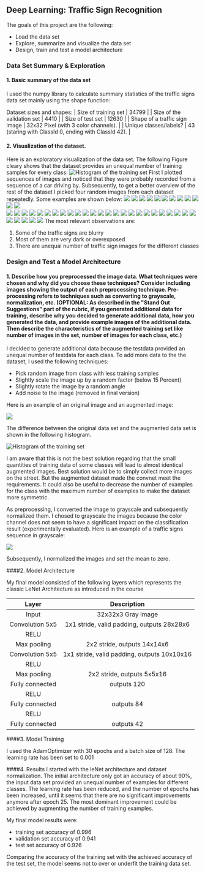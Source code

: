 ## Deep Learning: Traffic Sign Recognition

The goals of this project are the following:
* Load the data set
* Explore, summarize and visualize the data set
* Design, train and test a model architecture

### Data Set Summary & Exploration

#### 1. Basic summary of the data set

I used the numpy library to calculate summary statistics of the traffic
signs data set mainly using the shape function:

Dataset sizes and shapes:
| Size of training set | 34799 |
| Size of the validation set | 4410 |
| Size of test set | 12630 |
| Shape of a traffic sign image | 32x32 Pixel (with 3 color channels). |
| Unique classes/labels? | 43 (staring with ClassId 0, ending with ClassId 42). |

#### 2. Visualization of the dataset.

Here is an exploratory visualization of the data set. The following Figure cleary shows that the dataset provides an unequal number of training samples for every class:
![Histogram of the training set](images/histogram  "Histogram of the training set")
First I plotted sequences of images and noticed that they were probably recorded from a sequence of a car driving by. Subsequently, to get a better overview of the rest of the dataset I picked four random images from each dataset repeatedly. Some examples are shown below:
![](images/1.png) 
![](images/2.png) 
![](images/3.png) 
![](images/4.png)
![](images/5.png)
![](images/6.png)
![](images/7.png)
![](images/8.png)
![](images/9.png)
![](images/10.png)
![](images/11.png)
![](images/12.png)          
![](images/13.png)
![](images/14.png)
![](images/15.png)
![](images/16.png)
![](images/17.png)
![](images/18.png)
![](images/19.png)
![](images/20.png)
![](images/21.png)
![](images/22.png)
![](images/23.png)
![](images/24.png)
![](images/25.png)
![](images/26.png)
![](images/27.png)
![](images/28.png)
![](images/29.png)
![](images/30.png)
![](images/31.png)
![](images/32.png)
![](images/33.png)
![](images/34.png)
![](images/35.png)
![](images/36.png)
![](images/37.png)
![](images/38.png)
![](images/39.png)
![](images/40.png)
![](images/41.png)
![](images/42.png)
The most relevant observations are:
1. Some of the traffic signs are blurry
2. Most of them are very dark or overexposed
3. There are unequal number of traffic sign images for the different classes

### Design and Test a Model Architecture

#### 1. Describe how you preprocessed the image data. What techniques were chosen and why did you choose these techniques? Consider including images showing the output of each preprocessing technique. Pre-processing refers to techniques such as converting to grayscale, normalization, etc. (OPTIONAL: As described in the "Stand Out Suggestions" part of the rubric, if you generated additional data for training, describe why you decided to generate additional data, how you generated the data, and provide example images of the additional data. Then describe the characteristics of the augmented training set like number of images in the set, number of images for each class, etc.)

I decided to generate additional data because the testdata provided an unequal number of testdata for each class. To add more data to the the dataset, I used the following techniques:
- Pick random image from class with less training samples
- Slightly scale the image up by a random factor (below 15 Percent)
- Slightly rotate the image by a random angle
- Add noise to the image (removed in final version)

Here is an example of an original image and an augmented image:

![](images/augmentedimages.png) 

The difference between the original data set and the augmented data set is shown in the following histogram. 

![Histogram of the training set](images/histogram_after  "Histogram of the training set")

I am aware that this is not the best solution regarding that the small quantities of training data of some classes will lead to almost identical augmented images. Best solution would be to simply collect more images on the street. But the augmented dataset made the convnet meet the requirements. It could also be useful to decrease the number of examples for the class with the maximum number of examples to make the dataset more symmetric.

As preprocessing, I converted the image to grayscale and subsequently normalized them.
I chosed to grayscale the images because the color channel does not seem to have a significant impact on the classification result (experimentally evaluated). Here is an example of a traffic signs sequence in grayscale:

![](images/gray_42.png) 

Subsequently, I normalized the images and set the mean to zero.

####2. Model Architecture

My final model consisted of the following layers which represents the classic LeNet Architecture as introduced in the course

| Layer         		|     Description	        					| 
|:---------------------:|:---------------------------------------------:| 
| Input         		| 32x32x3 Gray image   							| 
| Convolution 5x5     	| 1x1 stride, valid padding, outputs 28x28x6 	|
| RELU					|												|
| Max pooling	      	| 2x2 stride,  outputs 14x14x6 				|
| Convolution 5x5	    | 1x1 stride, valid padding, outputs 10x10x16      									|
| RELU					|												|
| Max pooling	      	| 2x2 stride,  outputs 5x5x16 				|
| Fully connected		| outputs 120
| RELU					|												|
| Fully connected		| outputs 84
| RELU					|												|
| Fully connected		| outputs 42

####3. Model Training

I used the AdamOptimizer with 30 epochs and a batch size of 128. The learning rate has been set to 0.001

####4. Results
I started with the leNet architecture and dataset normalization. The initial architecture only got an accuracy of about 90%, the input data set provided an unequal number of examples for different classes. The learning rate has been reduced, and the number of epochs has been increased, until it seems that there are no significant improvements anymore after epoch 25. The most dominant improvement could be achieved by augmenting the number of training examples.

My final model results were:
* training set accuracy of 0.996
* validation set accuracy of  0.941
* test set accuracy of 0.926

Comparing the accuracy of the training set with the achieved accuracy of the test set, the model seems not to over or underfit the training data set.
